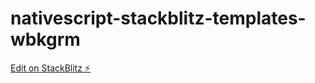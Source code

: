 # nativescript-stackblitz-templates-wbkgrm

[Edit on StackBlitz ⚡️](https://stackblitz.com/edit/nativescript-stackblitz-templates-wbkgrm)